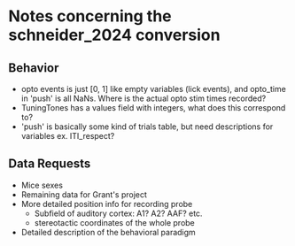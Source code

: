 # Notes concerning the schneider_2024 conversion

## Behavior
- opto events is just [0, 1] like empty variables (lick events), and opto_time in 'push' is all NaNs.  Where is the actual opto stim times recorded?
- TuningTones has a values field with integers, what does this correspond to?
- 'push' is basically some kind of trials table, but need descriptions for variables ex. ITI_respect?

## Data Requests
- Mice sexes
- Remaining data for Grant's project
- More detailed position info for recording probe
    - Subfield of auditory cortex: A1? A2? AAF? etc.
    - stereotactic coordinates of the whole probe
- Detailed description of the behavioral paradigm
